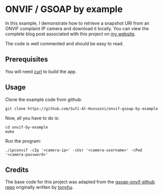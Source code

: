 ONVIF / GSOAP by example
========================

In this example, I demonstrate how to retrieve a snapshot URI from an ONVIF complaint IP camera and download it locally.
You can view the complete blog post associated with this project on [my website](http://shoaib-ahmed.com/onvif-gsoap-in-c-by-example/).

The code is well commented and should be easy to read.


Prerequisites
-------------
You will need [curl](https://curl.haxx.se/) to build the app.


Usage
-----
Clone the example code from github:

```
git clone https://github.com/Sufi-Al-Hussaini/onvif-gsoap-by-example
```

Now, all you have to do is:
```
cd onvif-by-example
make
```

Run the program:
```
./ipconvif -cIp '<camera-ip>' -cUsr '<camera-username>' -cPwd '<camera-password>'
```


Credits
-------
The base code for this project was adapted from the [gsoap-onvif github repo](https://github.com/tonyhu/gsoap-onvif) originally written by [tonyhu](https://github.com/tonyhu). 
